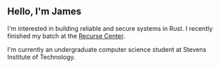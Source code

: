 ## Hello, I'm James

I'm interested in building reliable and secure systems in Rust.
I recently finished my batch at the [Recurse Center](https://recurse.com).

I'm currently an undergraduate computer science student at Stevens Institute of Technology.
